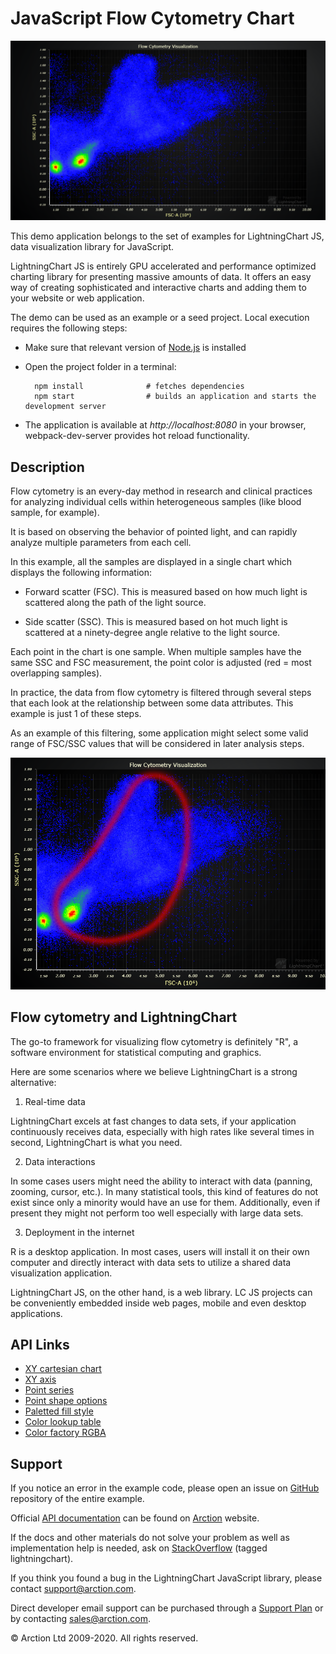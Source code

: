 # JavaScript Flow Cytometry Chart

![JavaScript Flow Cytometry Chart](flowCytometryChart.png)

This demo application belongs to the set of examples for LightningChart JS, data visualization library for JavaScript.

LightningChart JS is entirely GPU accelerated and performance optimized charting library for presenting massive amounts of data. It offers an easy way of creating sophisticated and interactive charts and adding them to your website or web application.

The demo can be used as an example or a seed project. Local execution requires the following steps:

- Make sure that relevant version of [Node.js](https://nodejs.org/en/download/) is installed
- Open the project folder in a terminal:

        npm install              # fetches dependencies
        npm start                # builds an application and starts the development server

- The application is available at *http://localhost:8080* in your browser, webpack-dev-server provides hot reload functionality.


## Description

Flow cytometry is an every-day method in research and clinical practices for analyzing individual cells within heterogeneous samples (like blood sample, for example).

It is based on observing the behavior of pointed light, and can rapidly analyze multiple parameters from each cell.

In this example, all the samples are displayed in a single chart which displays the following information:

- Forward scatter (FSC). This is measured based on how much light is scattered along the path of the light source.

- Side scatter (SSC). This is measured based on hot much light is scattered at a ninety-degree angle relative to the light source.

Each point in the chart is one sample. When multiple samples have the same SSC and FSC measurement, the point color is adjusted (red = most overlapping samples).

In practice, the data from flow cytometry is filtered through several steps that each look at the relationship between some data attributes. This example is just 1 of these steps.

As an example of this filtering, some application might select some valid range of FSC/SSC values that will be considered in later analysis steps.

![FSC/SSC Threshold](./assets/threshold.png)

## Flow cytometry and LightningChart

The go-to framework for visualizing flow cytometry is definitely "R", a software environment for statistical computing and graphics.

Here are some scenarios where we believe LightningChart is a strong alternative:

1. Real-time data

LightningChart excels at fast changes to data sets, if your application continuously receives data, especially with high rates like several times in second, LightningChart is what you need.

2. Data interactions

In some cases users might need the ability to interact with data (panning, zooming, cursor, etc.). In many statistical tools, this kind of features do not exist since only a minority would have an use for them. Additionally, even if present they might not perform too well especially with large data sets.

3. Deployment in the internet

R is a desktop application. In most cases, users will install it on their own computer and directly interact with data sets to utilize a shared data visualization application.

LightningChart JS, on the other hand, is a web library. LC JS projects can be conveniently embedded inside web pages, mobile and even desktop applications.


## API Links

* [XY cartesian chart]
* [XY axis]
* [Point series]
* [Point shape options]
* [Paletted fill style]
* [Color lookup table]
* [Color factory RGBA]


## Support

If you notice an error in the example code, please open an issue on [GitHub][0] repository of the entire example.

Official [API documentation][1] can be found on [Arction][2] website.

If the docs and other materials do not solve your problem as well as implementation help is needed, ask on [StackOverflow][3] (tagged lightningchart).

If you think you found a bug in the LightningChart JavaScript library, please contact support@arction.com.

Direct developer email support can be purchased through a [Support Plan][4] or by contacting sales@arction.com.

[0]: https://github.com/Arction/
[1]: https://www.arction.com/lightningchart-js-api-documentation/
[2]: https://www.arction.com
[3]: https://stackoverflow.com/questions/tagged/lightningchart
[4]: https://www.arction.com/support-services/

© Arction Ltd 2009-2020. All rights reserved.


[XY cartesian chart]: https://www.arction.com/lightningchart-js-api-documentation/v3.1.0/classes/chartxy.html
[XY axis]: https://www.arction.com/lightningchart-js-api-documentation/v3.1.0/classes/axis.html
[Point series]: https://www.arction.com/lightningchart-js-api-documentation/v3.1.0/classes/pointseries.html
[Point shape options]: https://www.arction.com/lightningchart-js-api-documentation/v3.1.0/enums/pointshape.html
[Paletted fill style]: https://www.arction.com/lightningchart-js-api-documentation/v3.1.0/classes/palettedfill.html
[Color lookup table]: https://www.arction.com/lightningchart-js-api-documentation/v3.1.0/classes/lut.html
[Color factory RGBA]: https://www.arction.com/lightningchart-js-api-documentation/v3.1.0/globals.html#colorrgba

